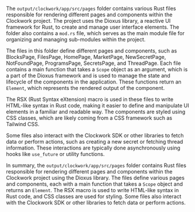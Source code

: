 The `output/clockwork/app/src/pages` folder contains various Rust files responsible for rendering different pages and components within the Clockwork project. The project uses the Dioxus library, a reactive UI framework for Rust, to create and manage user interface elements. The folder also contains a `mod.rs` file, which serves as the main module file for organizing and managing sub-modules within the project.

The files in this folder define different pages and components, such as BlocksPage, FilesPage, HomePage, MarketPage, NewSecretPage, NotFoundPage, ProgramsPage, SecretsPage, and ThreadPage. Each file contains a main function that takes a `Scope` object as an argument, which is a part of the Dioxus framework and is used to manage the state and lifecycle of the components in the application. These functions return an `Element`, which represents the rendered output of the component.

The RSX (Rust Syntax eXtension) macro is used in these files to write HTML-like syntax in Rust code, making it easier to define and manipulate UI elements in a familiar and readable way. The components are styled using CSS classes, which are likely coming from a CSS framework such as Tailwind CSS.

Some files also interact with the Clockwork SDK or other libraries to fetch data or perform actions, such as creating a new secret or fetching thread information. These interactions are typically done asynchronously using hooks like `use_future` or utility functions.

In summary, the `output/clockwork/app/src/pages` folder contains Rust files responsible for rendering different pages and components within the Clockwork project using the Dioxus library. The files define various pages and components, each with a main function that takes a `Scope` object and returns an `Element`. The RSX macro is used to write HTML-like syntax in Rust code, and CSS classes are used for styling. Some files also interact with the Clockwork SDK or other libraries to fetch data or perform actions.

    